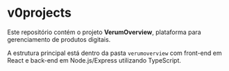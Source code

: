# v0projects

Este repositório contém o projeto **VerumOverview**, plataforma para gerenciamento de produtos digitais.

A estrutura principal está dentro da pasta `verumoverview` com front-end em React e back-end em Node.js/Express utilizando TypeScript.
